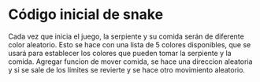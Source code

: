 # Código inicial de snake
Cada vez que inicia el juego, la serpiente y su comida serán de diferente color aleatorio. Esto se hace con una lista de 5 colores disponibles, que se usará para establecer los colores que pueden tomar la serpiente y la comida.
Agregar funcion de mover comida, se hace una direccion aleatoria y si se sale de los limites se revierte y se hace otro movimiento aleatorio.
